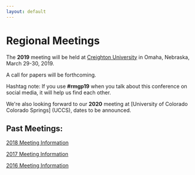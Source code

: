 ```yaml
---
layout: default
---
```


# Regional Meetings

The **2019** meeting will be held at [Creighton University](https://www.creighton.edu) in Omaha, Nebraska, March 29-30, 2019.

A call for papers will be forthcoming.

Hashtag note: If you use **#rmgp19** when you talk about this conference on social media, it will help us find each other. 

We're also looking forward to our **2020** meeting at [University of Colorado Colorado Springs] (UCCS), dates to be announced.

## Past Meetings: 

[2018 Meeting Information](https://religion.byu.edu/rmgp)

[2017 Meeting Information]()

[2016 Meeting Information]()
